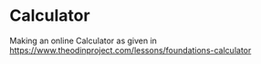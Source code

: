 # Calculator
Making an online Calculator as given in https://www.theodinproject.com/lessons/foundations-calculator
